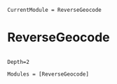```@meta
CurrentModule = ReverseGeocode
```

# ReverseGeocode

```@index
```

```@contents
Depth=2
```

```@autodocs
Modules = [ReverseGeocode]
```
